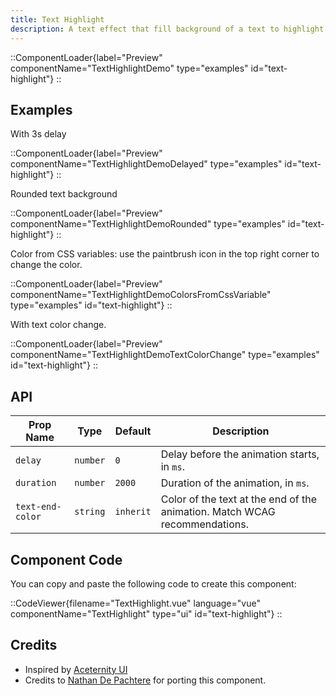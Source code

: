 ```yaml
---
title: Text Highlight
description: A text effect that fill background of a text to highlight it.
---
```


::ComponentLoader{label="Preview" componentName="TextHighlightDemo" type="examples" id="text-highlight"}
::

## Examples

With 3s delay

::ComponentLoader{label="Preview" componentName="TextHighlightDemoDelayed" type="examples" id="text-highlight"}
::

Rounded text background

::ComponentLoader{label="Preview" componentName="TextHighlightDemoRounded" type="examples" id="text-highlight"}
::

Color from CSS variables: use the paintbrush icon in the top right corner to change the color.

::ComponentLoader{label="Preview" componentName="TextHighlightDemoColorsFromCssVariable" type="examples" id="text-highlight"}
::

With text color change.

::ComponentLoader{label="Preview" componentName="TextHighlightDemoTextColorChange" type="examples" id="text-highlight"}
::

## API

| Prop Name        | Type     | Default   | Description                                                                |
| ---------------- | -------- | --------- | -------------------------------------------------------------------------- |
| `delay`          | `number` | `0`       | Delay before the animation starts, in `ms`.                                |
| `duration`       | `number` | `2000`    | Duration of the animation, in `ms`.                                        |
| `text-end-color` | `string` | `inherit` | Color of the text at the end of the animation. Match WCAG recommendations. |

## Component Code

You can copy and paste the following code to create this component:

::CodeViewer{filename="TextHighlight.vue" language="vue" componentName="TextHighlight" type="ui" id="text-highlight"}
::

## Credits

- Inspired by [Aceternity UI](https://ui.aceternity.com/components/hero-highlight)
- Credits to [Nathan De Pachtere](https://nathandepachtere.com) for porting this component.
